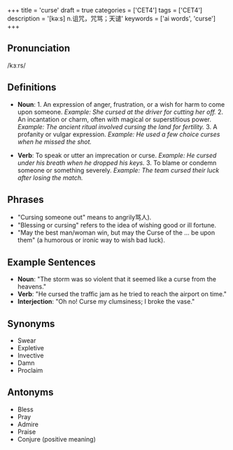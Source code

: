 +++
title = 'curse'
draft = true
categories = ['CET4']
tags = ['CET4']
description = '[kəːs] n.诅咒，咒骂；天谴'
keywords = ['ai words', 'curse']
+++

## Pronunciation
/kɜːrs/

## Definitions
- **Noun**: 1. An expression of anger, frustration, or a wish for harm to come upon someone. *Example: She cursed at the driver for cutting her off.*
   2. An incantation or charm, often with magical or superstitious power. *Example: The ancient ritual involved cursing the land for fertility.*
   3. A profanity or vulgar expression. *Example: He used a few choice curses when he missed the shot.*

- **Verb**: To speak or utter an imprecation or curse. *Example: He cursed under his breath when he dropped his keys.*
   3. To blame or condemn someone or something severely. *Example: The team cursed their luck after losing the match.*

## Phrases
- "Cursing someone out" means to angrily骂人).
- "Blessing or cursing" refers to the idea of wishing good or ill fortune.
- "May the best man/woman win, but may the Curse of the ... be upon them" (a humorous or ironic way to wish bad luck).

## Example Sentences
- **Noun**: "The storm was so violent that it seemed like a curse from the heavens."
- **Verb**: "He cursed the traffic jam as he tried to reach the airport on time."
- **Interjection**: "Oh no! Curse my clumsiness; I broke the vase."

## Synonyms
- Swear
- Expletive
- Invective
- Damn
- Proclaim

## Antonyms
- Bless
- Pray
- Admire
- Praise
- Conjure (positive meaning)
